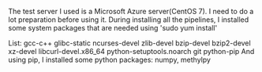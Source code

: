 The test server I used is a Microsoft Azure server(CentOS 7). I need to do a lot preparation before using it.
During installing all the pipelines, I installed some system packages that are needed using 'sudo yum install'

List:
  gcc-c++
  glibc-static
  ncurses-devel
  zlib-devel
  bzip-devel
  bzip2-devel
  xz-devel
  libcurl-devel.x86_64
  python-setuptools.noarch
  git
  python-pip
And using pip, I installed some python packages: numpy, methylpy
